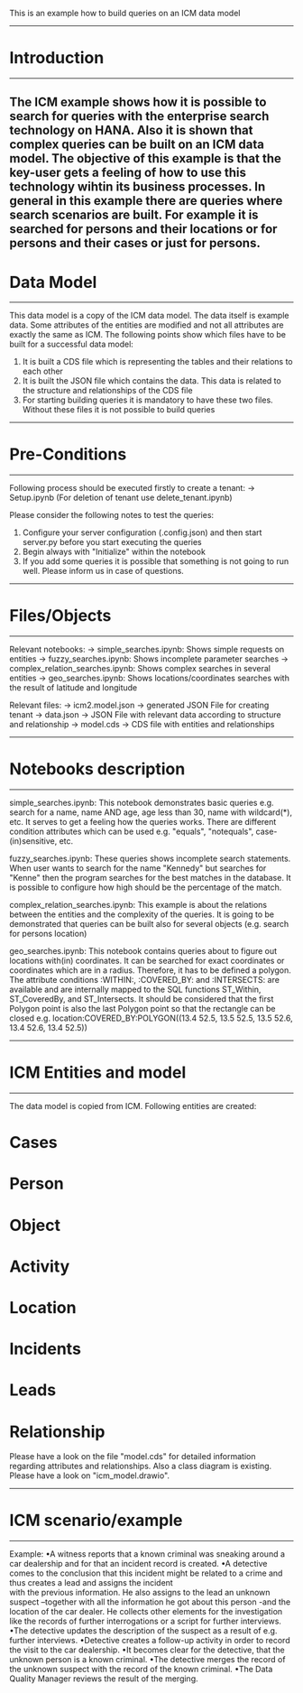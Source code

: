 This is an example how to build queries on an ICM data model

---------------------------------------------------------------------------------------------------------------------------------------
# Introduction
---------------------------------------------------------------------------------------------------------------------------------------
The ICM example shows how it is possible to search for queries with the enterprise search technology on HANA. Also it is shown that 
complex queries can be built on an ICM data model. The objective of this example is that the key-user gets a feeling of how to use this 
technology wihtin its business processes. In general in this example there are queries where search scenarios are built. For example
it is searched for persons and their locations or for persons and their cases or just for persons.
---------------------------------------------------------------------------------------------------------------------------------------
# Data Model
---------------------------------------------------------------------------------------------------------------------------------------
This data model is a copy of the ICM data model. The data itself is example data. Some attributes of the entities are modified and not 
all attributes are exactly the same as ICM. The following points show which files have to be built for a successful data model:

1. It is built a CDS file which is representing the tables and their relations to each other
2. It is built the JSON file which contains the data. This data is related to the structure and relationships of the CDS file
3. For starting building queries it is mandatory to have these two files. Without these files it is not possible to build queries

---------------------------------------------------------------------------------------------------------------------------------------
# Pre-Conditions
---------------------------------------------------------------------------------------------------------------------------------------
Following process should be executed firstly to create a tenant:
-> Setup.ipynb (For deletion of tenant use delete_tenant.ipynb)

Please consider the following notes to test the queries:
1. Configure your server configuration (.config.json) and then start server.py before you start executing the queries
2. Begin always with "Initialize" within the notebook
3. If you add some queries it is possible that something is not going to run well. Please inform us in case of questions.

---------------------------------------------------------------------------------------------------------------------------------------
# Files/Objects
---------------------------------------------------------------------------------------------------------------------------------------
Relevant notebooks:
-> simple_searches.ipynb: Shows simple requests on entities 
-> fuzzy_searches.ipynb: Shows incomplete parameter searches
-> complex_relation_searches.ipynb: Shows complex searches in several entities
-> geo_searches.ipynb: Shows locations/coordinates searches with the result of latitude and longitude

Relevant files:
-> icm2.model.json -> generated JSON File for creating tenant
-> data.json -> JSON File with relevant data according to structure and relationship
-> model.cds -> CDS file with entities and relationships

---------------------------------------------------------------------------------------------------------------------------------------
# Notebooks description
---------------------------------------------------------------------------------------------------------------------------------------
simple_searches.ipynb:
This notebook demonstrates basic queries e.g. search for a name, name AND age, age less than 30, name with wildcard(*), etc. It serves
to get a feeling how the queries works. There are different condition attributes which can be used e.g. "equals", "notequals",
case-(in)sensitive, etc.

fuzzy_searches.ipynb:
These queries shows incomplete search statements. When user wants to search for the name "Kennedy" but searches for "Kenne" then the 
program searches for the best matches in the database. It is possible to configure how high should be the percentage of the match. 

complex_relation_searches.ipynb:
This example is about the relations between the entities and the complexity of the queries. It is going to be demonstrated that queries
can be built also for several objects (e.g. search for persons location)

geo_searches.ipynb:
This notebook contains queries about to figure out locations with(in) coordinates. It can be searched for exact coordinates or coordinates
which are in a radius. Therefore, it has to be defined a polygon. 
The attribute conditions :WITHIN:, :COVERED_BY: and :INTERSECTS: are available and are internally mapped to the SQL functions ST_Within, 
ST_CoveredBy, and ST_Intersects. 
It should be considered that the first Polygon point is also the last Polygon point so that the rectangle can be closed e.g.
location:COVERED_BY:POLYGON((13.4 52.5, 13.5 52.5, 13.5 52.6, 13.4 52.6, 13.4 52.5)) 


---------------------------------------------------------------------------------------------------------------------------------------
# ICM Entities and model
---------------------------------------------------------------------------------------------------------------------------------------
The data model is copied from ICM. Following entities are created:
# Cases
# Person
# Object
# Activity
# Location
# Incidents
# Leads
# Relationship

Please have a look on the file "model.cds" for detailed information regarding attributes and relationships.
Also a class diagram is existing. Please have a look on "icm_model.drawio".

---------------------------------------------------------------------------------------------------------------------------------------
# ICM scenario/example
---------------------------------------------------------------------------------------------------------------------------------------
Example:
•A witness reports that a known criminal was sneaking around a car dealership and for that an incident record is created. 
•A detective comes to the conclusion  that this incident  might be related to a crime and thus creates a lead and assigns the incident  
with the previous information.  He also assigns to the lead an unknown  suspect –together with all the information  he got about this 
person -and the location  of the car dealer. He collects other elements for the investigation  like the records of further 
interrogations  or a script for further interviews.
•The detective updates the description  of the suspect as a result of e.g. further interviews.
•Detective creates a follow-up  activity  in order to record the visit to the car dealership.
•It becomes clear for the detective, that the unknown  person is a known criminal.
•The detective merges the record of the unknown  suspect with  the record of the known criminal.
•The Data Quality  Manager reviews  the result of the merging.



